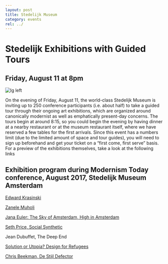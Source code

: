 ```yaml
---
layout: post
title: Stedelijk Museum
category: events
rel: ../
---
```


# Stedelijk Exhibitions with Guided Tours

## Friday, August 11 at 8pm

![lg left](http://images.adsttc.com/media/images/5152/7499/b3fc/4b5f/e500/0059/large_jpg/JHML1210-1299.jpg?1413995502)

On the evening of Friday, August 11, the world-class Stedelijk Museum is inviting up to 250 conference participants (i.e. about half) to take a guided tour through their ongoing art exhibitions, which are organized around canonically modernist as well as emphatically present-day concerns. The tours begin at around 8:15, so you could begin the evening by having dinner at a nearby restaurant or at the museum restaurant itself, where we have reserved a few tables for the first arrivals. Since this event has a numbers limit (due to the limited amount of space and tour guides), you will need to sign up beforehand and get your ticket on a “first come, first serve” basis. For a preview of the exhibitions themselves, take a look at the following links

## Exhibition program during Modernism Today conference, August 2017, Stedelijk Museum Amsterdam
 
[Edward Krasinski](http://www.stedelijk.nl/en/exhibitions/edward-krasiski)

[Zanele Muholi](http://www.stedelijk.nl/en/exhibitions/zanele-muholi)

[Jana Euler: The Sky of Amsterdam, High in Amsterdam](http://www.stedelijk.nl/en/exhibitions/jana-euler-the-sky-of-amsterdam-high-in-amsterdam)

[Seth Price, Social Synthetic](http://www.stedelijk.nl/en/exhibitions/seth-price-social-synthetic)

Jean Dubuffet, The Deep End

[Solution or Utopia? Design for Refugees](http://www.stedelijk.nl/en/exhibitions/solution-or-utopia-design-for-refugees)

[Chris Beekman, De Stijl Defector](http://www.stedelijk.nl/en/exhibitions/chris-beekman-de-stijl-defector)